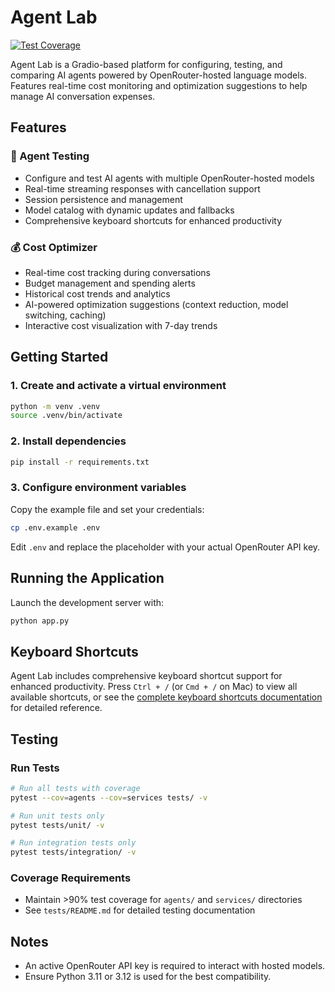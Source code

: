 # Agent Lab

[![Test Coverage](https://img.shields.io/badge/coverage->90%25-brightgreen.svg)](tests/README.md)

Agent Lab is a Gradio-based platform for configuring, testing, and comparing AI agents powered by OpenRouter-hosted language models. Features real-time cost monitoring and optimization suggestions to help manage AI conversation expenses.

## Features

### 🤖 Agent Testing
- Configure and test AI agents with multiple OpenRouter-hosted models
- Real-time streaming responses with cancellation support
- Session persistence and management
- Model catalog with dynamic updates and fallbacks
- Comprehensive keyboard shortcuts for enhanced productivity

### 💰 Cost Optimizer
- Real-time cost tracking during conversations
- Budget management and spending alerts
- Historical cost trends and analytics
- AI-powered optimization suggestions (context reduction, model switching, caching)
- Interactive cost visualization with 7-day trends

## Getting Started

### 1. Create and activate a virtual environment
```bash
python -m venv .venv
source .venv/bin/activate
```

### 2. Install dependencies
```bash
pip install -r requirements.txt
```

### 3. Configure environment variables
Copy the example file and set your credentials:
```bash
cp .env.example .env
```

Edit `.env` and replace the placeholder with your actual OpenRouter API key.

## Running the Application

Launch the development server with:
```bash
python app.py
```

## Keyboard Shortcuts

Agent Lab includes comprehensive keyboard shortcut support for enhanced productivity. Press `Ctrl + /` (or `Cmd + /` on Mac) to view all available shortcuts, or see the [complete keyboard shortcuts documentation](docs/keyboard_shortcuts.md) for detailed reference.

## Testing

### Run Tests
```bash
# Run all tests with coverage
pytest --cov=agents --cov=services tests/ -v

# Run unit tests only
pytest tests/unit/ -v

# Run integration tests only
pytest tests/integration/ -v
```

### Coverage Requirements
- Maintain >90% test coverage for `agents/` and `services/` directories
- See `tests/README.md` for detailed testing documentation

## Notes
- An active OpenRouter API key is required to interact with hosted models.
- Ensure Python 3.11 or 3.12 is used for the best compatibility.
